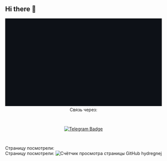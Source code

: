 ## Hi there 👋
<div id="header" align="center">
  <img src="./mygif.gif" width="600"/>
</div>

<div id="text" align="center">
  Связь через:
</div>

&nbsp;

<div id="badges" align="center">
  <a href="https://t.me/AndreySitemap">
  <img src="https://img.shields.io/badge/Telegram-blue?style=for-the-badge&logo=Telegram&logoColor=white" alt="Telegram Badge"/>
  </a>
</div>

&nbsp;

<div id="counter" align="left">
Страницу посмотрели:
</div>
<div id="counter" align="left">
Страницу посмотрели:
<img src="https://komarev.com/ghpvc/?username=hydregnej&style=flat-square&color=blue"  alt="Счётчик просмотра страницы GitHub hydregnej"/>
</div>
<!--
**hydregnej/hydregnej** is a ✨ _special_ ✨ repository because its `README.md` (this file) appears on your GitHub profile.

Here are some ideas to get you started:

- 🔭 I’m currently working on ...
- 🌱 I’m currently learning ...
- 👯 I’m looking to collaborate on ...
- 🤔 I’m looking for help with ...
- 💬 Ask me about ...
- 📫 How to reach me: ...
- 😄 Pronouns: ...
- ⚡ Fun fact: ...
-->
